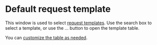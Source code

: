 # Default request template
 
This window is used to select [request templates](../../../../../../alvao-service-desk/requests/ticket-templates). Use the search box to select a template, or use the ... button to open the template table.
   
You can [customize the table as needed](../../../../../../alvao-asset-management/working-with-tables).
